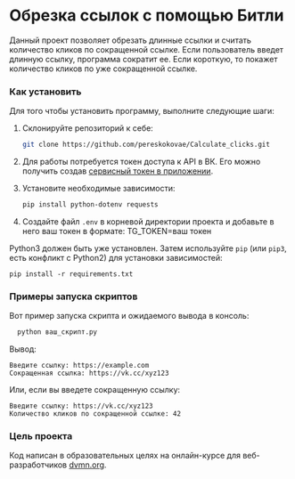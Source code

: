 # Обрезка ссылок с помощью Битли

Данный проект позволяет обрезать длинные ссылки и считать количество кликов по сокращенной ссылке. Если пользователь введет длинную ссылку, программа сократит ее. Если короткую, то покажет количество кликов по уже сокращенной ссылке.

### Как установить
Для того чтобы установить программу, выполните следующие шаги:

1. Склонируйте репозиторий к себе:
   ```bash
   git clone https://github.com/pereskokovae/Calculate_clicks.git
   
2. Для работы потребуется токен доступа к API в ВК. Его можно получить создав [сервисный токен в приложении](https://id.vk.com/about/business/go/docs/ru/vkid/latest/vk-id/connection/tokens/service-token).

3. Установите необходимые зависимости:
   ```bash
   pip install python-dotenv requests

4. Создайте файл `.env` в корневой директории проекта и добавьте в него ваш токен в формате: TG_TOKEN=ваш токен

Python3 должен быть уже установлен. 
Затем используйте `pip` (или `pip3`, есть конфликт с Python2) для установки зависимостей:
```
pip install -r requirements.txt
```

### Примеры запуска скриптов
Вот пример запуска скрипта и ожидаемого вывода в консоль:

```bash
  python ваш_скрипт.py
```

Вывод:
```
Введите ссылку: https://example.com
Сокращенная ссылка: https://vk.cc/xyz123
```
Или, если вы введете сокращенную ссылку:
```
Введите ссылку: https://vk.cc/xyz123
Количество кликов по сокращенной ссылке: 42
```

### Цель проекта

Код написан в образовательных целях на онлайн-курсе для веб-разработчиков [dvmn.org](https://dvmn.org/).
